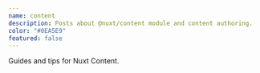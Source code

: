 ```yaml
---
name: content
description: Posts about @nuxt/content module and content authoring.
color: "#0EA5E9"
featured: false
---
```


Guides and tips for Nuxt Content.
